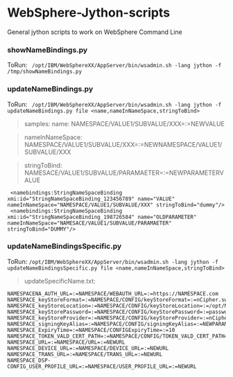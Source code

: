 # WebSphere-Jython-scripts
General jython scripts to work on WebSphere Command Line

### showNameBindings.py
ToRun: ``` /opt/IBM/WebSphereXX/AppServer/bin/wsadmin.sh -lang jython -f /tmp/showNameBindings.py```

### updateNameBindings.py

ToRun: ``` /opt/IBM/WebSphereXX/AppServer/bin/wsadmin.sh -lang jython -f updateNameBindings.py file <name,nameInNameSpace,stringToBind>```

>samples:
>name:
NAMESPACE/VALUE1/SUBVALUE/XXX=:=NEWVALUE

>nameInNameSpace:
NAMESPACE/VALUE1/SUBVALUE/XXX=:=NEWNAMESPACE/VALUE1/SUBVALUE/XXX

>stringToBind:
NAMESACE/VALUE1/SUBVALUE/PARAMAETER=:=NEWPARAMETERVALUE
```
 <namebindings:StringNameSpaceBinding xmi:id="StringNameSpaceBinding_123456789" name="VALUE" nameInNameSpace="NAMESPACE/VALUE1/SUBVALUE/XXX" stringToBind="dummy"/>
 <namebindings:StringNameSpaceBinding xmi:id="StringNameSpaceBinding_198726584" name="OLDPARAMETER" nameInNameSpace="NAMESACE/VALUE1/SUBVALUE/PARAMAETER" stringToBind="DUMMY"/>
```
### updateNameBindingsSpecific.py

ToRun: ```/opt/IBM/WebSphereXX/AppServer/bin/wsadmin.sh -lang jython -f updateNameBindingsSpecific.py file <name,nameInNameSpace,stringToBind>```

>updateSpecificName.txt:
```
NAMESPACENA_AUTH_URL=:=NAMESPACE/WEBAUTH_URL=:=https://NAMESPACE.com
NAMESPACE_keyStoreFormat=:=NAMESPACE/CONFIG/keyStoreFormat=:=nCipher.sworld
NAMESPACE_keyStoreLocation=:=NAMESPACE/CONFIG/keyStoreLocation=:=/opt/NAMESPACE/keystore/config/name.keystore
NAMESPACE_keyStorePassword=:=NAMESPACE/CONFIG/keyStorePassword=:=password
NAMESPACE_keyStoreProvider=:=NAMESPACE/CONFIG/keyStoreProvider=:=nCipherKM
NAMESPACE_signingKeyAlias=:=NAMESPACE/CONFIG/signingKeyAlias=:=NEWPARAMETER
NAMESPACE_ExpiryTime=:=NAMESPACE/CONFIGExpiryTime=:=10
NAMESPACE_TOKEN_VALD_CERT_PATH=:=NAMESPACE/CONFIG/TOKEN_VALD_CERT_PATH=:=/opt/NAMESPACE/keystore/credential_encryption_sha256.cer
NAMESPACE_URL=:=NAMESPACE/URL=:=NEWURL
NAMESPACE_DEVICE_URL=:=NAMESPACE/DEVICE_URL=:=NEWURL
NAMESPACE_TRANS_URL=:=NAMESPACE/TRANS_URL=:=NEWURL
NAMESPACE_DSP-CONFIG_USER_PROFILE_URL=:=NAMESPACE/USER_PROFILE_URL=:=NEWURL
```
